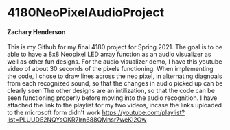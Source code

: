 # 4180NeoPixelAudioProject
#### Zachary Henderson
This is my Github for my final 4180 project for Spring 2021. The goal is to be able to have a 8x8 Neopixel LED array function as an audio visualizer as well as other fun designs.
For the audio visualizer demo, I have this youtube video of about 30 seconds of the pixels functioning.
When implementing the code, I chose to draw lines across the neo pixel, in alternating diagnoals from each recognized sound, so that the changes in audio picked up can be clearly seen
The other designs are an intilization, so that the code can be seen functioning properly before moving into the audio recognition.
I have attached the link to the playlist for my two videos, incase the links uploaded to the microsoft form didn't work 
https://youtube.com/playlist?list=PLUUDE2NQYsOKR7lrn688QMnsr7weKl2Ow

